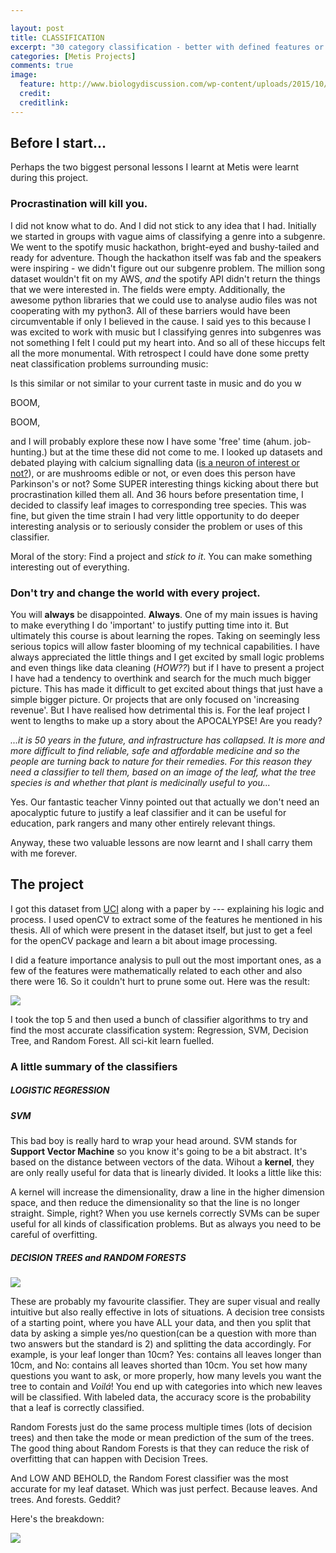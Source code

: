 ```yaml
---

layout: post
title: CLASSIFICATION
excerpt: "30 category classification - better with defined features or brute force?"
categories: [Metis Projects]
comments: true
image: 
  feature: http://www.biologydiscussion.com/wp-content/uploads/2015/10/clip_image004_thumb223.jpg 
  credit: 
  creditlink: 
---
```



## Before I start...

Perhaps the two biggest personal lessons I learnt at Metis were learnt during this project. 

### Procrastination will kill you. 
I did not know what to do. And I did not stick to any idea that I had. Initially we started in groups with vague aims of classifying a genre into a subgenre. We went to the spotify music hackathon, bright-eyed and bushy-tailed and ready for adventure. Though the hackathon itself was fab and the speakers were inspiring - we didn't figure out our subgenre problem. The million song dataset wouldn't fit on my AWS, _and_ the spotify API didn't return the things that we were interested in. The fields were empty. Additionally, the awesome python libraries that we could use to analyse audio files was not cooperating with my python3. All of these barriers would have been circumventable if only I believed in the cause. I said yes to this because I was excited to work with music but I classifying genres into subgenres was not something I felt I could put my heart into. And so all of these hiccups felt all the more monumental. With retrospect I could have done some pretty neat classification problems surrounding music:

Is this similar or not similar to your current taste in music and do you w

BOOM,

BOOM,

and I will probably explore these now I have some 'free' time (ahum. job-hunting.) but at the time these did not come to me. I looked up datasets and debated playing with calcium signalling data ([is a neuron of interest or not?](http://neurofinder.codeneuro.org/)), or are mushrooms edible or not, or even does this person have Parkinson's or not? Some SUPER interesting things kicking about there but procrastination killed them all. And 36 hours before presentation time, I decided to classify leaf images to corresponding tree species. This was fine, but given the time strain I had very little opportunity to do deeper interesting analysis or to seriously consider the problem or uses of this classifier.

Moral of the story: Find a project and _stick to it_. You can make something interesting out of everything. 

### Don't try and change the world with every project. 

You will __always__ be disappointed. __Always__. One of my main issues is having to make everything I do 'important' to justify putting time into it. But ultimately this course is about learning the ropes. Taking on seemingly less serious topics will allow faster blooming of my technical capabilities.
I have always appreciated the little things and I get excited by small logic problems and even things like data cleaning (_HOW??_) but if I have to present a project I have had a tendency to overthink and search for the much much bigger picture. This has made it difficult to get excited about things that just have a simple bigger picture. Or projects that are only focused on 'increasing revenue'. But I have realised how detrimental this is. For the leaf project I went to lengths to make up a story about the APOCALYPSE! Are you ready?

_...it is 50 years in the future, and infrastructure has collapsed. It is more and more difficult to find reliable, safe and affordable medicine and so the people are turning back to nature for their remedies. For this reason they need a classifier to tell them, based on an image of the leaf, what the tree species is and whether that plant is medicinally useful to you..._

Yes. Our fantastic teacher Vinny pointed out that actually we don't need an apocalyptic future to justify a leaf classifier and it can be useful for education, park rangers and many other entirely relevant things.

Anyway, these two valuable lessons are now learnt and I shall carry them with me forever.

## The project

I got this dataset from [UCI]() along with a paper by --- explaining his logic and process. I used openCV to extract some of the features he mentioned in his thesis. All of which were present in the dataset itself, but just to get a feel for the openCV package and learn a bit about image processing.

I did a feature importance analysis to pull out the most important ones, as a few of the features were mathematically related to each other and also there were 16. So it couldn't hurt to prune some out. Here was the result:

![](https://github.com/deenhe91/deenhe91.github.io/blob/master/images/class_features.png?raw=true)

I took the top 5 and then used a bunch of classifier algorithms to try and find the most accurate classification system: Regression, SVM, Decision Tree, and Random Forest. All sci-kit learn fuelled. 

### A little summary of the classifiers

##### LOGISTIC REGRESSION


##### SVM

This bad boy is really hard to wrap your head around. SVM stands for __Support Vector Machine__ so you know it's going to be a bit abstract. It's based on the distance between vectors of the data. Wihout a __kernel__, they are only really useful for data that is linearly divided. It looks a little like this:

A kernel will increase the dimensionality, draw a line in the higher dimension space, and then reduce the dimensionality so that the line is no longer straight. Simple, right? When you use kernels correctly SVMs can be super useful for all kinds of classification problems. But as always you need to be careful of overfitting. 

##### DECISION TREES and RANDOM FORESTS

![](https://github.com/deenhe91/deenhe91.github.io/blob/master/images/forest.jpg?raw=true)

These are probably my favourite classifier. They are super visual and really intuitive but also really effective in lots of situations. A decision tree consists of a starting point, where you have ALL your data, and then you split that data by asking a simple yes/no question(can be a question with more than two answers but the standard is 2) and splitting the data accordingly. For example, is your leaf longer than 10cm? Yes: contains all leaves longer than 10cm, and No: contains all leaves shorted than 10cm. You set how many questions you want to ask, or more properly, how many levels you want the tree to contain and _Voilá_! You end up with categories into which new leaves will be classified. With labeled data, the accuracy score is the probability that a leaf is correctly classified.

Random Forests just do the same process multiple times (lots of decision trees) and then take the mode or mean prediction of the sum of the trees. The good thing about Random Forests is that they can reduce the risk of overfitting that can happen with Decision Trees. 

And LOW AND BEHOLD, the Random Forest classifier was the most accurate for my leaf dataset. Which was just perfect. Because leaves. And trees. And forests. Geddit?

Here's the breakdown:

![](https://github.com/deenhe91/deenhe91.github.io/blob/master/images/class_accuracy.png?raw=true)






